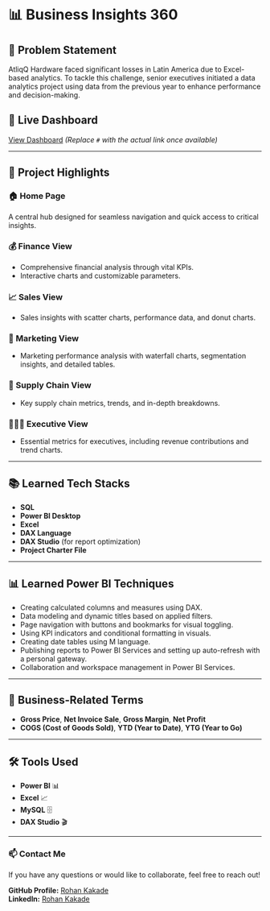 # 📊 Business Insights 360 

## 🤔 Problem Statement  
AtliqQ Hardware faced significant losses in Latin America due to Excel-based analytics. To tackle this challenge, senior executives initiated a data analytics project using data from the previous year to enhance performance and decision-making.  

## 🌟 Live Dashboard  
[View Dashboard](#) *(Replace `#` with the actual link once available)*  

---

## 🌟 Project Highlights  

### 🏠 Home Page  
A central hub designed for seamless navigation and quick access to critical insights.  

### 💰 Finance View  
- Comprehensive financial analysis through vital KPIs.  
- Interactive charts and customizable parameters.  

### 📈 Sales View  
- Sales insights with scatter charts, performance data, and donut charts.  

### 📢 Marketing View  
- Marketing performance analysis with waterfall charts, segmentation insights, and detailed tables.  

### 🚚 Supply Chain View  
- Key supply chain metrics, trends, and in-depth breakdowns.  

### 👨🏻‍💼 Executive View  
- Essential metrics for executives, including revenue contributions and trend charts.  

---

## 📚 Learned Tech Stacks  

- **SQL**  
- **Power BI Desktop**  
- **Excel**  
- **DAX Language**  
- **DAX Studio** (for report optimization)  
- **Project Charter File**  

---

## 📊 Learned Power BI Techniques  

- Creating calculated columns and measures using DAX.  
- Data modeling and dynamic titles based on applied filters.  
- Page navigation with buttons and bookmarks for visual toggling.  
- Using KPI indicators and conditional formatting in visuals.  
- Creating date tables using M language.  
- Publishing reports to Power BI Services and setting up auto-refresh with a personal gateway.  
- Collaboration and workspace management in Power BI Services.  

---

## 💼 Business-Related Terms  

- **Gross Price**, **Net Invoice Sale**, **Gross Margin**, **Net Profit**  
- **COGS (Cost of Goods Sold)**, **YTD (Year to Date)**, **YTG (Year to Go)**  

---

## 🛠️ Tools Used  

- **Power BI** 📊  
- **Excel** 📈  
- **MySQL** 🗄️  
- **DAX Studio** 🎬  

---

### 📫 Contact Me  
If you have any questions or would like to collaborate, feel free to reach out!  

**GitHub Profile:** [Rohan Kakade](https://github.com/rohankakade1096)  
**LinkedIn:** [Rohan Kakade](https://www.linkedin.com/in/rohan-kakade/)  


